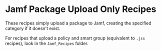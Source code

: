 # Jamf Package Upload Only Recipes

These recipes simply upload a package to Jamf, creating the specified category if it doesn't exist.

For recipes that upload a policy and smart group (equivalent to `.jss` recipes), look in the `Jamf_Recipes` folder.

